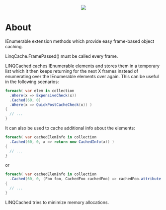 <p align="center">
  <img src="https://user-images.githubusercontent.com/8492408/124279939-5b404900-db48-11eb-9464-2f03df683f30.png">
</p>

# About
IEnumerable extension methods which provide easy frame-based object caching.

LinqCache.FramePassed() must be called every frame.

LINQCached caches IEnumerable elements and stores them in a temporary list which it then keeps returning for the next X frames instead of enumerating over the IEnumerable elements over again. This can be useful in the following scenarios:

```C#
foreach( var elem in collection
  .Where(x => ExpensiveCheck(x))
  .Cached(60, 0)
  .Where(x => QuickPostCacheCheck(x)) )
{
  // ...
}
```

It can also be used to cache additional info about the elements:

```C#
foreach( var cachedElemInfo in collection
  .Cached(60, 0, x => return new CachedInfo(x)) )
{
  // ...
}
```

or

```C#
foreach( var cachedElemInfo in collection
  .Cached(60, 0, (Foo foo, CachedFoo cachedFoo) => cachedFoo.attribute = ExpensiveFooAttributeCalculation(foo)) )
{
  // ...
}
```

LINQCached tries to minimize memory allocations.
